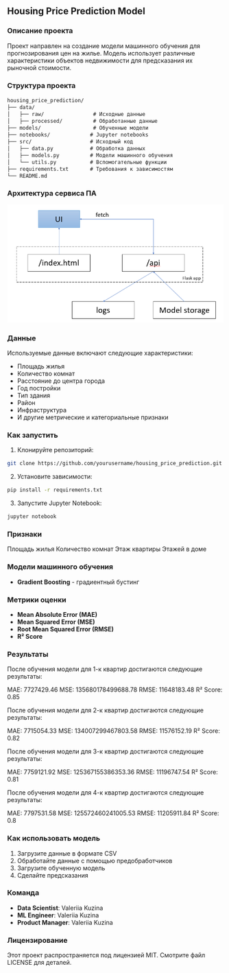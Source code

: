 ## Housing Price Prediction Model

### Описание проекта
Проект направлен на создание модели машинного обучения для прогнозирования цен на жилье. Модель использует различные характеристики объектов недвижимости для предсказания их рыночной стоимости.

### Структура проекта
```
housing_price_prediction/
├── data/
│   ├── raw/                # Исходные данные
│   ├── processed/          # Обработанные данные
├── models/                 # Обученные модели
├── notebooks/             # Jupyter notebooks
├── src/                   # Исходный код
│   ├── data.py            # Обработка данных
│   ├── models.py          # Модели машинного обучения
│   └── utils.py           # Вспомогательные функции
├── requirements.txt       # Требования к зависимостям
└── README.md
```

### Архитектура сервиса ПА
![](img/arch.png)

### Данные
Используемые данные включают следующие характеристики:
* Площадь жилья
* Количество комнат
* Расстояние до центра города
* Год постройки
* Тип здания
* Район
* Инфраструктура
* И другие метрические и категориальные признаки

### Как запустить
1. Клонируйте репозиторий:
```bash
git clone https://github.com/yourusername/housing_price_prediction.git
```

2. Установите зависимости:
```bash
pip install -r requirements.txt
```

3. Запустите Jupyter Notebook:
```bash
jupyter notebook
```
### Признаки
Площадь жилья
Количество комнат
Этаж квартиры
Этажей в доме

### Модели машинного обучения
* **Gradient Boosting** - градиентный бустинг

### Метрики оценки
* **Mean Absolute Error (MAE)**
* **Mean Squared Error (MSE)**
* **Root Mean Squared Error (RMSE)**
* **R² Score**

### Результаты
После обучения модели для 1-к квартир достигаются следующие результаты:

MAE: 7727429.46
MSE: 135680178499688.78
RMSE: 11648183.48
R² Score: 0.85

После обучения модели для 2-к квартир достигаются следующие результаты:

MAE: 7715054.33
MSE: 134007299467803.58
RMSE: 11576152.19
R² Score: 0.82

После обучения модели для 3-к квартир достигаются следующие результаты:

MAE: 7759121.92
MSE: 125367155386353.36
RMSE: 11196747.54
R² Score: 0.81

После обучения модели для 4-к квартир достигаются следующие результаты:

MAE: 7797531.58
MSE: 125572460241005.53
RMSE: 11205911.84
R² Score: 0.8

### Как использовать модель
1. Загрузите данные в формате CSV
2. Обработайте данные с помощью предобработчиков
3. Загрузите обученную модель
4. Сделайте предсказания

### Команда
* **Data Scientist**: Valeriia Kuzina 
* **ML Engineer**: Valeriia Kuzina
* **Product Manager**: Valeriia Kuzina

### Лицензирование
Этот проект распространяется под лицензией MIT. Смотрите файл LICENSE для деталей.

